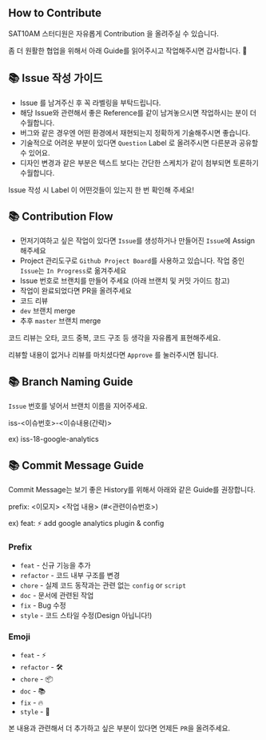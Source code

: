 ## How to Contribute

SAT10AM 스터디원은 자유롭게 Contribution 을 올려주실 수 있습니다. 

좀 더 원활한 협업을 위해서 아래 Guide를 읽어주시고 작업해주시면 갑사합니다. 🧐

## 📚 Issue 작성 가이드 
* Issue 를 남겨주신 후 꼭 라벨링을 부탁드립니다.  
* 해당 Issue와 관련해서 좋은 Reference를 같이 남겨놓으시면 작업하시는 분이 더 수월합니다.
* 버그와 같은 경우엔 어떤 환경에서 재현되는지 정확하게 기술해주시면 좋습니다.
* 기술적으로 어려운 부분이 있다면 `Question` Label 로 올려주시면 다른분과 공유할 수 있어요.
* 디자인 변경과 같은 부분은 텍스트 보다는 간단한 스케치가 같이 첨부되면 토론하기 수월합니다.

Issue 작성 시 Label 이 어떤것들이 있는지 한 번 확인해 주세요!

## 📚 Contribution Flow 
* 먼저기여하고 싶은 작업이 있다면 `Issue`를 생성하거나 만들어진 `Issue`에 Assign 해주세요
* Project 관리도구로 `Github Project Board`를 사용하고 있습니다. 작업 중인 `Issue`는 `In Progress`로 옮겨주세요 
* Issue 번호로 브랜치를 만들어 주세요 (아래 브랜치 및 커밋 가이드 참고)
* 작업이 완료되었다면 PR을 올려주세요
* 코드 리뷰 
* `dev` 브랜치 merge
* 추후 `master` 브랜치 merge

코드 리뷰는 오타, 코드 중복, 코드 구조 등 생각을 자유롭게 표현해주세요. 

리뷰할 내용이 없거나 리뷰를 마치셨다면 `Approve` 를 눌러주시면 됩니다.
 

## 📚 Branch Naming Guide 
`Issue` 번호를 넣어서 브랜치 이름을 지어주세요. 

iss-<이슈번호>-<이슈내용(간략)>

ex) iss-18-google-analytics

## 📚 Commit Message Guide 
Commit Message는 보기 좋은 History를 위해서 아래와 같은 Guide를 권장합니다.

prefix: <이모지> <작업 내용> (#<관련이슈번호>)

ex) feat: ⚡️ add google analytics plugin & config

### Prefix
* `feat` - 신규 기능을 추가
* `refactor` - 코드 내부 구조를 변경
* `chore` - 실제 코드 동작과는 관련 없는 `config` or `script`
* `doc` - 문서에 관련된 작업
* `fix` - Bug 수정
* `style` - 코드 스타일 수정(Design 아닙니다!)

### Emoji
* `feat` - ⚡️
* `refactor` - 🛠
* `chore` - 📦
* `doc` - 📚
* `fix` - 🔥
* `style` - 💄

본 내용과 관련해서 더 추가하고 싶은 부분이 있다면 언제든 `PR`을 올려주세요. 

